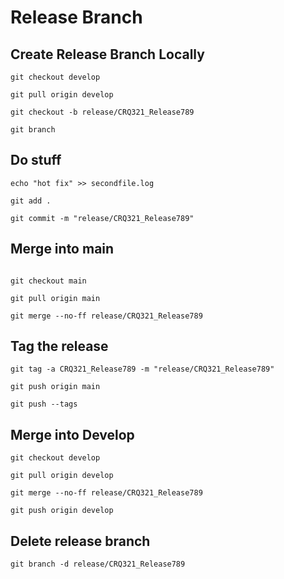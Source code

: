 # Release Branch

## Create Release Branch Locally

```
git checkout develop

git pull origin develop

git checkout -b release/CRQ321_Release789

git branch

```

## Do stuff

```
echo "hot fix" >> secondfile.log

git add .

git commit -m "release/CRQ321_Release789"
```


## Merge into main

```

git checkout main

git pull origin main

git merge --no-ff release/CRQ321_Release789

```

## Tag the release

```
git tag -a CRQ321_Release789 -m "release/CRQ321_Release789"

git push origin main

git push --tags

```


## Merge into Develop

```
git checkout develop

git pull origin develop

git merge --no-ff release/CRQ321_Release789

git push origin develop

```

## Delete release branch

```
git branch -d release/CRQ321_Release789
```